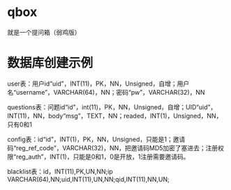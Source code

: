 # qbox
就是一个提问箱（弱鸡版）
# 数据库创建示例
user表：用户id“uid”，INT(11)，PK，NN，Unsigned，自增；用户名“username”，VARCHAR(64)，NN；密码“pw”，VARCHAR(32)，NN

questions表：问题id“id”，int(11)，PK，NN，Unsigned，自增；UID“uid”，INT(11)，NN，body“msg”，TEXT，NN；readed，INT(1)，Unsigned，NN，只有0和1

config表：id“id”，INT(1)，PK，NN，Unsigned，只能是1；邀请码“reg_ref_code”，VARCHAR(32)，NN，把邀请码MD5加密了塞进去；注册权限“reg_auth”，INT(1)，只能是0和1，0是开放，1注册需要邀请码。

blacklist表：id，INT(11),PK,UN,NN;ip VARCHAR(64),NN;uid,INT(11),UN,NN;qid,INT(11),NN,UN;
